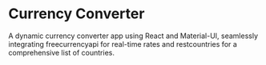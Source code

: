 # Currency Converter

A dynamic currency converter app using React and Material-UI, seamlessly integrating freecurrencyapi for real-time rates and restcountries for a comprehensive list of countries.
